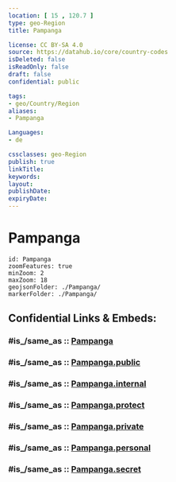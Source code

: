 ```yaml
---
location: [ 15 , 120.7 ] 
type: geo-Region
title: Pampanga

license: CC BY-SA 4.0
source: https://datahub.io/core/country-codes
isDeleted: false
isReadOnly: false
draft: false
confidential: public

tags:
- geo/Country/Region
aliases:
- Pampanga

Languages:
- de

cssclasses: geo-Region
publish: true
linkTitle: 
keywords: 
layout: 
publishDate: 
expiryDate: 
---
```


# Pampanga

```leaflet
id: Pampanga
zoomFeatures: true 
minZoom: 2 
maxZoom: 18
geojsonFolder: ./Pampanga/
markerFolder: ./Pampanga/
```


## Confidential Links & Embeds: 

### #is_/same_as :: [Pampanga](/_Standards/Earth/Continent/Asia/Asia~South~East/Malay_Archipelago/Philippines/Regions~Philippines/Pampanga.md) 

### #is_/same_as :: [Pampanga.public](/_public/Earth/Continent/Asia/Asia~South~East/Malay_Archipelago/Philippines/Regions~Philippines/Pampanga.public.md) 

### #is_/same_as :: [Pampanga.internal](/_internal/Earth/Continent/Asia/Asia~South~East/Malay_Archipelago/Philippines/Regions~Philippines/Pampanga.internal.md) 

### #is_/same_as :: [Pampanga.protect](/_protect/Earth/Continent/Asia/Asia~South~East/Malay_Archipelago/Philippines/Regions~Philippines/Pampanga.protect.md) 

### #is_/same_as :: [Pampanga.private](/_private/Earth/Continent/Asia/Asia~South~East/Malay_Archipelago/Philippines/Regions~Philippines/Pampanga.private.md) 

### #is_/same_as :: [Pampanga.personal](/_personal/Earth/Continent/Asia/Asia~South~East/Malay_Archipelago/Philippines/Regions~Philippines/Pampanga.personal.md) 

### #is_/same_as :: [Pampanga.secret](/_secret/Earth/Continent/Asia/Asia~South~East/Malay_Archipelago/Philippines/Regions~Philippines/Pampanga.secret.md)

